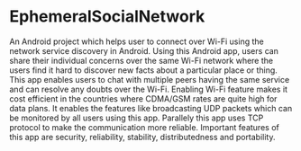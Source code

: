 # EphemeralSocialNetwork

An Android project which helps user to connect over Wi-Fi using the network service discovery in Android.
Using this Android app, users can share their individual concerns over the same Wi-Fi network where the users find it hard to discover new facts about a particular place or thing.
This app enables users to chat with multiple peers having the same service and can resolve any doubts over the Wi-Fi.
Enabling Wi-Fi feature makes it cost efficient in the countries where CDMA/GSM rates are quite high for data plans. 
It enables the features like broadcasting UDP packets which can be monitored by all users using this app.
Parallely this app uses TCP protocol to make the communication more reliable.
Important features of this app are security, reliability, stability, distributedness and portability.

